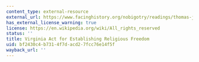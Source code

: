 ```yaml
---
content_type: external-resource
external_url: https://www.facinghistory.org/nobigotry/readings/thomas-jefferson-and-virginia-act-establishing-religious-freedom?utm_term=&utm_campaign=DSA&utm_source=adwords&utm_medium=ppc&hsa_tgt=dsa-19959388920&hsa_grp=75449327748&hsa_src=g&hsa_net=adwords&hsa_mt=b&hsa_ver=3&hsa_ad=333182733493&hsa_acc=4949854077&hsa_kw=&hsa_cam=1635938820&gclid=Cj0KCQjw59n8BRD2ARIsAAmgPmLbama2IB-44PgC-EOD-qCsXGak7-Ju5qbNGfZ_-M0iyAUJ2acjAMoaAlPAEALw_wcB
has_external_license_warning: true
license: https://en.wikipedia.org/wiki/All_rights_reserved
status: ''
title: Virginia Act for Establishing Religious Freedom
uid: bf2430c4-b731-4f7d-acd2-7fcc76e14f5f
wayback_url: ''
---
```

